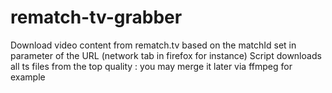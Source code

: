 # rematch-tv-grabber
Download video content from rematch.tv based on the matchId set in parameter of the URL (network tab in firefox for instance)
Script downloads all ts files from the top quality : you may merge it later via ffmpeg for example

